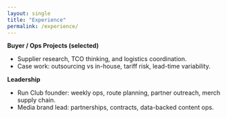 ```yaml
---
layout: single
title: "Experience"
permalink: /experience/
---
```


**Buyer / Ops Projects (selected)**
- Supplier research, TCO thinking, and logistics coordination.
- Case work: outsourcing vs in-house, tariff risk, lead-time variability.

**Leadership**
- Run Club founder: weekly ops, route planning, partner outreach, merch supply chain.
- Media brand lead: partnerships, contracts, data-backed content ops.
